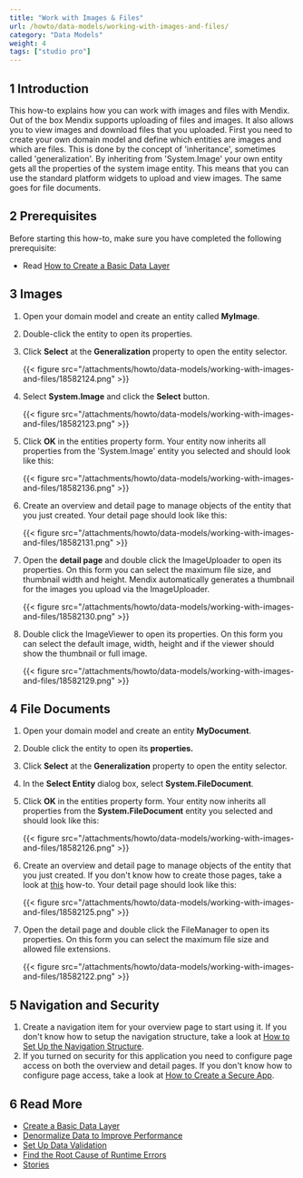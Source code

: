 ```yaml
---
title: "Work with Images & Files"
url: /howto/data-models/working-with-images-and-files/
category: "Data Models"
weight: 4
tags: ["studio pro"]
---
```


## 1 Introduction

This how-to explains how you can work with images and files with Mendix. Out of the box Mendix supports uploading of files and images. It also allows you to view images and download files that you uploaded. First you need to create your own domain model and define which entities are images and which are files. This is done by the concept of 'inheritance', sometimes called 'generalization'. By inheriting from 'System.Image' your own entity gets all the properties of the system image entity. This means that you can use the standard platform widgets to upload and view images. The same goes for file documents.

## 2 Prerequisites

Before starting this how-to, make sure you have completed the following prerequisite:

* Read [How to Create a Basic Data Layer](/howto/data-models/create-a-basic-data-layer/)

## 3 Images

1. Open your domain model and create an entity called **MyImage**.
2. Double-click the entity to open its properties.
3. Click **Select** at the **Generalization** property to open the entity selector.

    {{< figure src="/attachments/howto/data-models/working-with-images-and-files/18582124.png" >}}

4. Select **System.Image** and click the **Select** button.

    {{< figure src="/attachments/howto/data-models/working-with-images-and-files/18582123.png" >}}

5. Click **OK** in the entities property form. Your entity now inherits all properties from the 'System.Image' entity you selected and should look like this:

    {{< figure src="/attachments/howto/data-models/working-with-images-and-files/18582136.png" >}}

6. Create an overview and detail page to manage objects of the entity that you just created. Your detail page should look like this:

    {{< figure src="/attachments/howto/data-models/working-with-images-and-files/18582131.png" >}}

7. Open the **detail page** and double click the ImageUploader to open its properties. On this form you can select the maximum file size, and thumbnail width and height. Mendix automatically generates a thumbnail for the images you upload via the ImageUploader.

    {{< figure src="/attachments/howto/data-models/working-with-images-and-files/18582130.png" >}}

8. Double click the ImageViewer to open its properties. On this form you can select the default image, width, height and if the viewer should show the thumbnail or full image.

    {{< figure src="/attachments/howto/data-models/working-with-images-and-files/18582129.png" >}}

## 4 File Documents

1. Open your domain model and create an entity **MyDocument**.
2. Double click the entity to open its **properties.**
3. Click **Select** at the **Generalization** property to open the entity selector.
4. In the **Select Entity** dialog box, select **System.FileDocument**.
5. Click **OK** in the entities property form. Your entity now inherits all properties from the **System.FileDocument** entity you selected and should look like this:

    {{< figure src="/attachments/howto/data-models/working-with-images-and-files/18582126.png" >}}

6. Create an overview and detail page to manage objects of the entity that you just created. If you don't know how to create those pages, take a look at [this](/howto/front-end/create-your-first-two-overview-and-detail-pages/) how-to. Your detail page should look like this:

    {{< figure src="/attachments/howto/data-models/working-with-images-and-files/18582125.png" >}}

7. Open the detail page and double click the FileManager to open its properties. On this form you can select the maximum file size and allowed file extensions.

    {{< figure src="/attachments/howto/data-models/working-with-images-and-files/18582122.png" >}}

## 5 Navigation and Security

1. Create a navigation item for your overview page to start using it. If you don't know how to setup the navigation structure, take a look at [How to Set Up the Navigation Structure](/howto/general/setting-up-the-navigation-structure/).
2. If you turned on security for this application you need to configure page access on both the overview and detail pages. If you don't know how to configure page access, take a look at [How to Create a Secure App](/howto/security/create-a-secure-app/).

## 6 Read More

* [Create a Basic Data Layer](/howto/data-models/create-a-basic-data-layer/)
* [Denormalize Data to Improve Performance](/howto/data-models/denormalize-data-to-improve-performance/)
* [Set Up Data Validation](/howto/data-models/setting-up-data-validation/)
* [Find the Root Cause of Runtime Errors](/howto/monitoring-troubleshooting/finding-the-root-cause-of-runtime-errors/)
* [Stories](/developerportal/collaborate/stories/)
